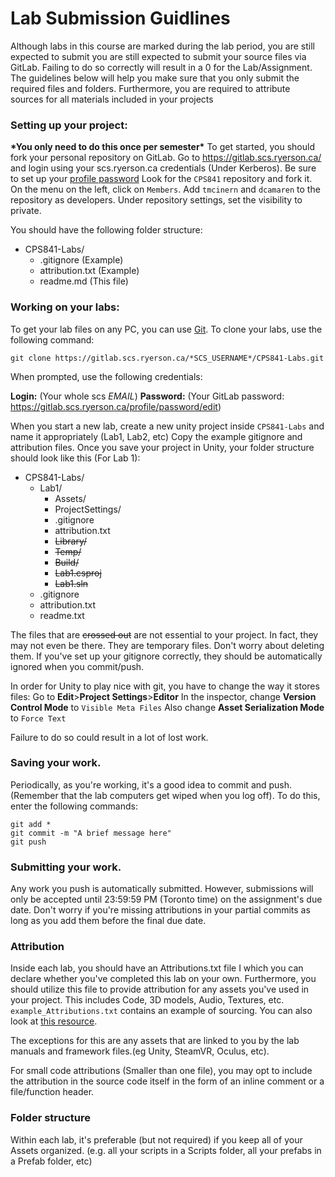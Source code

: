 # Lab Submission Guidlines

Although labs in this course are marked during the lab period, you are still expected to submit you are still expected to submit your source files via GitLab. Failing to do so correctly will result in a 0 for the Lab/Assignment. The guidelines below will help you make sure that you only submit the required files and folders. Furthermore, you are required to attribute sources for all materials included in your projects 

### Setting up your project:
__\*You only need to do this once per semester\*__
To get started, you should fork your personal repository on GitLab.
Go to https://gitlab.scs.ryerson.ca/ and login using your scs.ryerson.ca credentials (Under Kerberos).
Be sure to set up your [profile password](https://gitlab.scs.ryerson.ca/profile/password/edit)
Look for the `CPS841` repository and fork it.
On the menu on the left, click on `Members`. Add `tmcinern` and `dcamaren` to the repository as developers.
Under repository settings, set the visibility to private.

You should have the following folder structure:
-   CPS841-Labs/
    -   .gitignore (Example)
    -   attribution.txt (Example)
    -   readme.md (This file)

### Working on your labs:
To get your lab files on any PC, you can use [Git](https://git-scm.com/download).
To clone your labs, use the following command:

    git clone https://gitlab.scs.ryerson.ca/*SCS_USERNAME*/CPS841-Labs.git

When prompted, use the following credentials:

**Login:** (Your whole scs *EMAIL*)
**Password:** (Your GitLab password: https://gitlab.scs.ryerson.ca/profile/password/edit)

When you start a new lab, create a new unity project inside `CPS841-Labs` and name it appropriately (Lab1, Lab2, etc) Copy the example gitignore and attribution files. Once you save your project in Unity, your folder structure should look like this (For Lab 1):
-   CPS841-Labs/
    -   Lab1/
        -   Assets/
        -   ProjectSettings/
        -   .gitignore
        -   attribution.txt
        -   ~~Library/~~
        -   ~~Temp/~~
        -   ~~Build/~~
        -   ~~Lab1.csproj~~
        -   ~~Lab1.sln~~
    -   .gitignore
    -   attribution.txt
    -   readme.txt

The files that are ~~crossed out~~ are not essential to your project. In fact, they may not even be there. They are temporary files. Don't worry about deleting them. If you've set up your gitignore correctly, they should be automatically ignored when you commit/push.

In order for Unity to play nice with git, you have to change the way it stores files:
Go to **Edit**>**Project Settings**>**Editor**
In the inspector, change **Version Control Mode** to `Visible Meta Files`
Also change **Asset Serialization Mode** to `Force Text`

Failure to do so could result in a lot of lost work.

### Saving your work.
Periodically, as you're working, it's a good idea to commit and push. (Remember that the lab computers get wiped when you log off). To do this, enter the following commands:

    git add *
    git commit -m "A brief message here"
    git push

### Submitting your work.
Any work you push is automatically submitted. However, submissions will only be accepted until 23:59:59 PM (Toronto time) on the assignment's due date. Don't worry if you're missing attributions in your partial commits as long as you add them before the final due date.

### Attribution
Inside each lab, you should have an Attributions.txt file I which you can declare whether you've completed this lab on your own. Furthermore, you should utilize this file to provide attribution for any assets you've used in your project. This includes Code, 3D models, Audio, Textures, etc. `example_Attributions.txt` contains an example of sourcing. You can also look at [this resource](https://wiki.creativecommons.org/wiki/Best_practices_for_attribution).

The exceptions for this are any assets that are linked to you by the lab manuals and framework files.(eg Unity, SteamVR, Oculus, etc).

For small code attributions (Smaller than one file), you may opt to include the attribution in the source code itself in the form of an inline comment or a file/function header.

### Folder structure
Within each lab, it's preferable (but not required) if you keep all of your Assets organized. (e.g. all your scripts in a Scripts folder, all your prefabs in a Prefab folder, etc)
